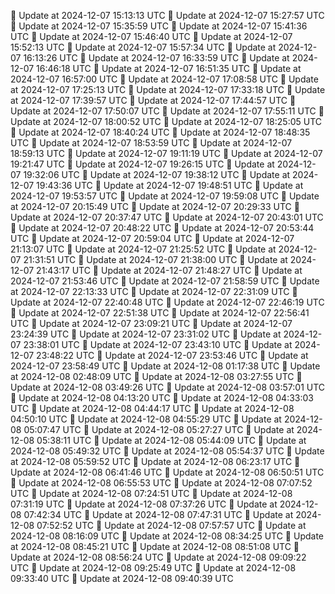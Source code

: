 🔄 Update at 2024-12-07 15:13:13 UTC
🔄 Update at 2024-12-07 15:27:57 UTC
🔄 Update at 2024-12-07 15:35:59 UTC
🔄 Update at 2024-12-07 15:41:36 UTC
🔄 Update at 2024-12-07 15:46:40 UTC
🔄 Update at 2024-12-07 15:52:13 UTC
🔄 Update at 2024-12-07 15:57:34 UTC
🔄 Update at 2024-12-07 16:13:26 UTC
🔄 Update at 2024-12-07 16:33:59 UTC
🔄 Update at 2024-12-07 16:46:18 UTC
🔄 Update at 2024-12-07 16:51:35 UTC
🔄 Update at 2024-12-07 16:57:00 UTC
🔄 Update at 2024-12-07 17:08:58 UTC
🔄 Update at 2024-12-07 17:25:13 UTC
🔄 Update at 2024-12-07 17:33:18 UTC
🔄 Update at 2024-12-07 17:39:57 UTC
🔄 Update at 2024-12-07 17:44:57 UTC
🔄 Update at 2024-12-07 17:50:07 UTC
🔄 Update at 2024-12-07 17:55:11 UTC
🔄 Update at 2024-12-07 18:00:52 UTC
🔄 Update at 2024-12-07 18:25:05 UTC
🔄 Update at 2024-12-07 18:40:24 UTC
🔄 Update at 2024-12-07 18:48:35 UTC
🔄 Update at 2024-12-07 18:53:59 UTC
🔄 Update at 2024-12-07 18:59:13 UTC
🔄 Update at 2024-12-07 19:11:19 UTC
🔄 Update at 2024-12-07 19:21:47 UTC
🔄 Update at 2024-12-07 19:26:15 UTC
🔄 Update at 2024-12-07 19:32:06 UTC
🔄 Update at 2024-12-07 19:38:12 UTC
🔄 Update at 2024-12-07 19:43:36 UTC
🔄 Update at 2024-12-07 19:48:51 UTC
🔄 Update at 2024-12-07 19:53:57 UTC
🔄 Update at 2024-12-07 19:59:08 UTC
🔄 Update at 2024-12-07 20:15:49 UTC
🔄 Update at 2024-12-07 20:29:33 UTC
🔄 Update at 2024-12-07 20:37:47 UTC
🔄 Update at 2024-12-07 20:43:01 UTC
🔄 Update at 2024-12-07 20:48:22 UTC
🔄 Update at 2024-12-07 20:53:44 UTC
🔄 Update at 2024-12-07 20:59:04 UTC
🔄 Update at 2024-12-07 21:13:07 UTC
🔄 Update at 2024-12-07 21:25:52 UTC
🔄 Update at 2024-12-07 21:31:51 UTC
🔄 Update at 2024-12-07 21:38:00 UTC
🔄 Update at 2024-12-07 21:43:17 UTC
🔄 Update at 2024-12-07 21:48:27 UTC
🔄 Update at 2024-12-07 21:53:46 UTC
🔄 Update at 2024-12-07 21:58:59 UTC
🔄 Update at 2024-12-07 22:13:33 UTC
🔄 Update at 2024-12-07 22:31:09 UTC
🔄 Update at 2024-12-07 22:40:48 UTC
🔄 Update at 2024-12-07 22:46:19 UTC
🔄 Update at 2024-12-07 22:51:38 UTC
🔄 Update at 2024-12-07 22:56:41 UTC
🔄 Update at 2024-12-07 23:09:21 UTC
🔄 Update at 2024-12-07 23:24:39 UTC
🔄 Update at 2024-12-07 23:31:02 UTC
🔄 Update at 2024-12-07 23:38:01 UTC
🔄 Update at 2024-12-07 23:43:10 UTC
🔄 Update at 2024-12-07 23:48:22 UTC
🔄 Update at 2024-12-07 23:53:46 UTC
🔄 Update at 2024-12-07 23:58:49 UTC
🔄 Update at 2024-12-08 01:17:38 UTC
🔄 Update at 2024-12-08 02:48:09 UTC
🔄 Update at 2024-12-08 03:27:55 UTC
🔄 Update at 2024-12-08 03:49:26 UTC
🔄 Update at 2024-12-08 03:57:01 UTC
🔄 Update at 2024-12-08 04:13:20 UTC
🔄 Update at 2024-12-08 04:33:03 UTC
🔄 Update at 2024-12-08 04:44:17 UTC
🔄 Update at 2024-12-08 04:50:10 UTC
🔄 Update at 2024-12-08 04:55:29 UTC
🔄 Update at 2024-12-08 05:07:47 UTC
🔄 Update at 2024-12-08 05:27:27 UTC
🔄 Update at 2024-12-08 05:38:11 UTC
🔄 Update at 2024-12-08 05:44:09 UTC
🔄 Update at 2024-12-08 05:49:32 UTC
🔄 Update at 2024-12-08 05:54:37 UTC
🔄 Update at 2024-12-08 05:59:52 UTC
🔄 Update at 2024-12-08 06:23:17 UTC
🔄 Update at 2024-12-08 06:41:46 UTC
🔄 Update at 2024-12-08 06:50:51 UTC
🔄 Update at 2024-12-08 06:55:53 UTC
🔄 Update at 2024-12-08 07:07:52 UTC
🔄 Update at 2024-12-08 07:24:51 UTC
🔄 Update at 2024-12-08 07:31:19 UTC
🔄 Update at 2024-12-08 07:37:26 UTC
🔄 Update at 2024-12-08 07:42:34 UTC
🔄 Update at 2024-12-08 07:47:31 UTC
🔄 Update at 2024-12-08 07:52:52 UTC
🔄 Update at 2024-12-08 07:57:57 UTC
🔄 Update at 2024-12-08 08:16:09 UTC
🔄 Update at 2024-12-08 08:34:25 UTC
🔄 Update at 2024-12-08 08:45:21 UTC
🔄 Update at 2024-12-08 08:51:08 UTC
🔄 Update at 2024-12-08 08:56:24 UTC
🔄 Update at 2024-12-08 09:09:22 UTC
🔄 Update at 2024-12-08 09:25:49 UTC
🔄 Update at 2024-12-08 09:33:40 UTC
🔄 Update at 2024-12-08 09:40:39 UTC
